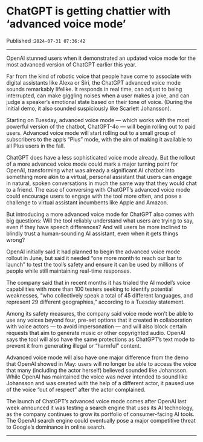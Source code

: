 # ChatGPT is getting chattier with ‘advanced voice mode’

Published :`2024-07-31 07:36:42`

---

OpenAI stunned users when it demonstrated an updated voice mode for the most advanced version of ChatGPT earlier this year.

Far from the kind of robotic voice that people have come to associate with digital assistants like Alexa or Siri, the ChatGPT advanced voice mode sounds remarkably lifelike. It responds in real time, can adjust to being interrupted, can ﻿make giggling noises when a user makes a joke, and can judge a speaker’s emotional state based on their tone of voice. (During the initial demo, it also sounded suspiciously like Scarlett Johansson).

Starting on Tuesday, advanced voice mode — which works with the most powerful version of the chatbot, ChatGPT-4o — will begin rolling out to paid users. Advanced voice mode will start rolling out to a small group of subscribers to the app’s “Plus” mode, with the aim of making it available to all Plus users in the fall.

ChatGPT does have a less sophisticated voice mode already. But the rollout of a more advanced voice mode could mark a major turning point for OpenAI, transforming what was already a significant AI chatbot into something more akin to a virtual, personal assistant that users can engage in natural, spoken conversations in much the same way that they would chat to a friend. The ease of conversing with ChatGPT’s advanced voice mode could encourage users to engage with the tool more often, and pose a challenge to virtual assistant incumbents like Apple and Amazon.

But introducing a more advanced voice mode for ChatGPT also comes with big questions: Will the tool reliably understand what users are trying to say, even if they have speech differences? And will users be more inclined to blindly trust a human-sounding AI assistant, even when it gets things wrong?

OpenAI initially said it had planned to begin the advanced voice mode rollout in June, but said it needed “one more month to reach our bar to launch” to test the tool’s safety and ensure it can be used by millions of people while still maintaining real-time responses.

The company said that in recent months it has trialed the AI model’s voice capabilities with more than 100 testers seeking to identify potential weaknesses, “who collectively speak a total of 45 different languages, and represent 29 different geographies,” according to a Tuesday statement.

Among its safety measures, the company said voice mode won’t be able to use any voices beyond four, pre-set options that it created in collaboration with voice actors — to avoid impersonation — and will also block certain requests that aim to generate music or other copyrighted audio. OpenAI says the tool will also have the same protections as ChatGPT’s text mode to prevent it from generating illegal or “harmful” content.

Advanced voice mode will also have one major difference from the demo that OpenAI showed in May: users will no longer be able to access the voice that many (including the actor herself) believed sounded like Johansson. While OpenAI has maintained the voice was never intended to sound like Johansson and was created with the help of a different actor, it paused use of the voice “out of respect” after the actor complained.

The launch of ChatGPT’s advanced voice mode comes after OpenAI last week announced it was testing a search engine that uses its AI technology, as the company continues to grow its portfolio of consumer-facing AI tools. The OpenAI search engine could eventually pose a major competitive threat to Google’s dominance in online search.

---

